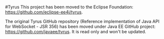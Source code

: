 #Tyrus
This project has been moved to the Eclipse Foundation: https://github.com/eclipse-ee4j/tyrus.

The original Tyrus GitHub repository (Reference implementation of Java API for WebSocket - JSR 356) has been moved under Java EE GitHub project: https://github.com/javaee/tyrus. It is read only and won't be updated.
